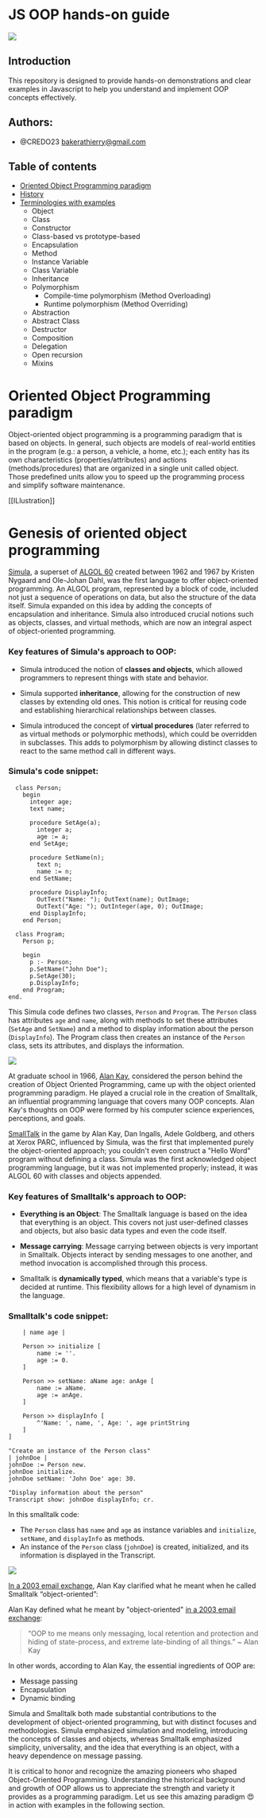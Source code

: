 # JS OOP hands-on guide

<img src="./assets/images/poo.png">

## Introduction

This repository is designed to provide hands-on demonstrations and clear examples in Javascript to help you understand and implement OOP concepts effectively.

## Authors:

- @CREDO23 <bakerathierry@gmail.com>

## Table of contents

- [Oriented Object Programming paradigm](<Oriented Object Programming paradigm>)
- [History](History)
- [Terminologies with examples](<Terminologies & examples>)
  - Object
  - Class
  - Constructor
  - Class-based vs prototype-based
  - Encapsulation
  - Method
  - Instance Variable
  - Class Variable
  - Inheritance
  - Polymorphism
    - Compile-time polymorphism (Method Overloading)
    - Runtime polymorphism (Method Overriding)
  - Abstraction
  - Abstract Class
  - Destructor
  - Composition
  - Delegation
  - Open recursion
  - Mixins

# Oriented Object Programming paradigm

Object-oriented object programming is a programming paradigm that is based on objects. In general, such objects are models of real-world entities in the program (e.g.: a person, a vehicle, a home, etc.); each entity has its own characteristics (properties/attributes) and actions (methods/procedures) that are organized in a single unit called object. Those predefined units allow you to speed up the programming process and simplify software maintenance.


[[ILlustration]]


# Genesis of oriented object programming

[Simula](https://en.wikipedia.org/wiki/Simula), a superset of [ALGOL 60](https://en.wikipedia.org/wiki/ALGOL) created between 1962 and 1967 by Kristen Nygaard and Ole-Johan Dahl, was the first language to offer object-oriented programming. An ALGOL program, represented by a block of code, included not just a sequence of operations on data, but also the structure of the data itself. Simula expanded on this idea by adding the concepts of encapsulation and inheritance. Simula also introduced crucial notions such as objects, classes, and virtual methods, which are now an integral aspect of object-oriented programming.

### Key features of Simula's approach to OOP:

- Simula introduced the notion of **classes and objects**, which allowed programmers to represent things with state and behavior.

- Simula supported **inheritance**, allowing for the construction of new classes by extending old ones. This notion is critical for reusing code and establishing hierarchical relationships between classes.

- Simula introduced the concept of **virtual procedures** (later referred to as virtual methods or polymorphic methods), which could be overridden in subclasses. This adds to polymorphism by allowing distinct classes to react to the same method call in different ways.

### Simula's code snippet:
```begin
  class Person;
    begin
      integer age;
      text name;

      procedure SetAge(a);
        integer a;
        age := a;
      end SetAge;

      procedure SetName(n);
        text n;
        name := n;
      end SetName;

      procedure DisplayInfo;
        OutText("Name: "); OutText(name); OutImage;
        OutText("Age: "); OutInteger(age, 0); OutImage;
      end DisplayInfo;
    end Person;

  class Program;
    Person p;

    begin
      p :- Person;
      p.SetName("John Doe");
      p.SetAge(30);
      p.DisplayInfo;
    end Program;
end.

```

This Simula code defines two classes, `Person` and `Program`. The `Person` class has attributes `age` and `name`, along with methods to set these attributes (`SetAge` and `SetName`) and a method to display information about the person (`DisplayInfo`). The Program class then creates an instance of the `Person` class, sets its attributes, and displays the information.

<img src="./assets//images//object-simula.png">

At graduate school in 1966, [Alan Kay](https://en.wikipedia.org/wiki/Alan_Kay), considered the person behind the creation of Object Oriented Programming, came up with the object oriented programming paradigm. He played a crucial role in the creation of Smalltalk, an influential programming language that covers many OOP concepts. Alan Kay's thoughts on OOP were formed by his computer science experiences, perceptions, and goals.

[SmallTalk](https://en.wikipedia.org/wiki/Smalltalk#:~:text=Smalltalk%20is%20a%20purely%20object,later%20found%20use%20in%20business.) in the game by Alan Kay, Dan Ingalls, Adele Goldberg, and others at Xerox PARC, influenced by Simula, was the first that implemented purely the object-oriented approach; you couldn't even construct a "Hello Word" program without defining a class. Simula was the first acknowledged object programming language, but it was not implemented properly; instead, it was ALGOL 60 with classes and objects appended.

### Key features of Smalltalk's approach to OOP:

- **Everything is an Object**: The Smalltalk language is based on the idea that everything is an object. This covers not just user-defined classes and objects, but also basic data types and even the code itself.

- **Message carrying**: Message carrying between objects is very important in Smalltalk. Objects interact by sending messages to one another, and method invocation is accomplished through this process.

- Smalltalk is **dynamically typed**, which means that a variable's type is decided at runtime. This flexibility allows for a high level of dynamism in the language.

### Smalltalk's code snippet:

```Object subclass: Person [
    | name age |

    Person >> initialize [
        name := ''.
        age := 0.
    ]

    Person >> setName: aName age: anAge [
        name := aName.
        age := anAge.
    ]

    Person >> displayInfo [
        ^'Name: ', name, ', Age: ', age printString
    ]
]

"Create an instance of the Person class"
| johnDoe |
johnDoe := Person new.
johnDoe initialize.
johnDoe setName: 'John Doe' age: 30.

"Display information about the person"
Transcript show: johnDoe displayInfo; cr.

```

In this smalltalk code:
- The `Person` class has `name` and `age` as instance variables and `initialize`, `setName`, and `displayInfo` as methods.
- An instance of the `Person` class (`johnDoe`) is created, initialized, and its information is displayed in the Transcript.

<img src="./assets//images//smalltalk-summary.png">

[In a 2003 email exchange](https://userpage.fu-berlin.de/~ram/pub/pub_jf47ht81Ht/doc_kay_oop_en), Alan Kay clarified what he meant when he called Smalltalk “object-oriented”:

Alan Kay defined what he meant by "object-oriented" [in a 2003 email exchange](https://userpage.fu-berlin.de/~ram/pub/pub_jf47ht81Ht/doc_kay_oop_en):

> “OOP to me means only messaging, local retention and protection and hiding of state-process, and extreme late-binding of all things.”
> ~ Alan Kay

In other words, according to Alan Kay, the essential ingredients of OOP are:

- Message passing
- Encapsulation
- Dynamic binding

Simula and Smalltalk both made substantial contributions to the development of object-oriented programming, but with distinct focuses and methodologies. Simula emphasized simulation and modeling, introducing the concepts of classes and objects, whereas Smalltalk emphasized simplicity, universality, and the idea that everything is an object, with a heavy dependence on message passing.

It is critical to honor and recognize the amazing pioneers who shaped Object-Oriented Programming. Understanding the historical background and growth of OOP allows us to appreciate the strength and variety it provides as a programming paradigm. Let us see this amazing paradigm 😍 in action with examples in the following section.
 